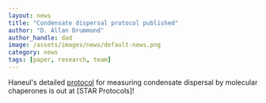```yaml
---
layout: news
title: "Condensate dispersal protocol published"
author: "D. Allan Drummond"
author_handle: dad
image: /assets/images/news/default-news.png
category: news
tags: [paper, research, team]
---
```

Haneul's detailed [protocol] for measuring condensate dispersal by molecular chaperones is out at [STAR Protocols]!

[protocol]: /papers/paper/yoo-fa-protocol
[Molecular Cell]: http://star-protocols.cell.com
